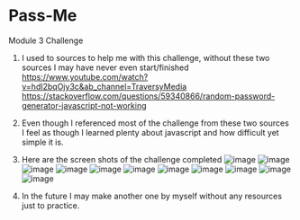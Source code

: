# Pass-Me
Module 3 Challenge

1) I used to sources to help me with this challenge, without these two sources I may have never even start/finished
  https://www.youtube.com/watch?v=hdI2bqOjy3c&ab_channel=TraversyMedia
  https://stackoverflow.com/questions/59340866/random-password-generator-javascript-not-working
  
2) Even though I referenced most of the challenge from these two sources I feel as though I learned plenty about javascript and how difficult yet simple it is. 
3) Here are the screen shots of the challenge completed
  ![image](https://user-images.githubusercontent.com/113658138/198908589-030a67b5-c977-4915-aa52-57e4e36572ed.png)
  ![image](https://user-images.githubusercontent.com/113658138/198908620-1ec3180e-2225-4b81-9008-700b617b5a5b.png)
  ![image](https://user-images.githubusercontent.com/113658138/198908721-c95878b7-57b6-4e58-ad9e-f5d2f9c47ad0.png)
  ![image](https://user-images.githubusercontent.com/113658138/198908744-348e10b6-ddf5-4a05-9607-fad8c2c28e2f.png)
  ![image](https://user-images.githubusercontent.com/113658138/198908780-6df8d340-4b60-4693-a3fb-f36f09b8c268.png)
  ![image](https://user-images.githubusercontent.com/113658138/198908808-75f34d7d-a5ad-4544-b0d6-c2af2d17eb23.png)
  ![image](https://user-images.githubusercontent.com/113658138/198908813-35b07756-d48d-41d5-8a44-461beaab76a4.png)
  ![image](https://user-images.githubusercontent.com/113658138/198908827-b1d5270b-ebfa-4f08-9855-6797998210e7.png)
  ![image](https://user-images.githubusercontent.com/113658138/198908838-ee6c7c45-60a4-4e3c-bed5-db2dc9f7f646.png)
  ![image](https://user-images.githubusercontent.com/113658138/198908845-bef17ee9-a584-4bd2-9c55-945ddd08fc51.png)
  ![image](https://user-images.githubusercontent.com/113658138/198908852-95e090a9-ca35-40c7-91eb-1eb9cb1be15a.png)

 4) In the future I may make another one by myself without any resources just to practice.
